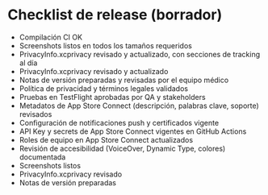 # Checklist de release (borrador)
- Compilación CI OK
- Screenshots listos en todos los tamaños requeridos
- PrivacyInfo.xcprivacy revisado y actualizado, con secciones de tracking al día
- PrivacyInfo.xcprivacy revisado y actualizado
- Notas de versión preparadas y revisadas por el equipo médico
- Política de privacidad y términos legales validados
- Pruebas en TestFlight aprobadas por QA y stakeholders
- Metadatos de App Store Connect (descripción, palabras clave, soporte) revisados
- Configuración de notificaciones push y certificados vigente
- API Key y secrets de App Store Connect vigentes en GitHub Actions
- Roles de equipo en App Store Connect actualizados
- Revisión de accesibilidad (VoiceOver, Dynamic Type, colores) documentada
- Screenshots listos
- PrivacyInfo.xcprivacy revisado
- Notas de versión preparadas
